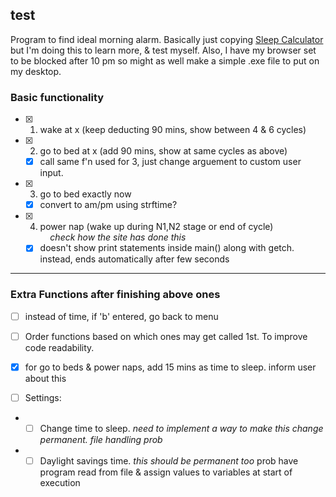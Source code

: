 ## test
Program to find ideal morning alarm. Basically just copying [Sleep Calculator](https://sleep-calculator.com/) but I'm doing this to learn more, & test myself. Also, I have my browser set to be blocked after 10 pm so might as well make a simple .exe file to put on my desktop.

### Basic functionality
- [x] 1. wake at x (keep deducting 90 mins, show between 4 & 6 cycles)
- [x] 2. go to bed at x (add 90 mins, show at same cycles as above)
    - [x] call same f'n used for 3, just change arguement to custom user input.
- [x] 3. go to bed exactly now 
    - [x] convert to am/pm using strftime?
- [x] 4. power nap (wake up during N1,N2 stage or end of cycle)   
&nbsp; &nbsp; *check how the site has done this*
    - [x] doesn't show print statements inside main() along with getch. instead, ends automatically after few seconds

---
### Extra Functions after finishing above ones
- [ ] instead of time, if 'b' entered, go back to menu
- [ ] Order functions based on which ones may get called 1st. To improve code readability.
- [x] for go to beds & power naps, add 15 mins as time to sleep. inform user about this

- [ ] Settings:
- - [ ] Change time to sleep. *need to implement a way to make this change permanent. file handling prob*
- - [ ] Daylight savings time. *this should be permanent too* prob have program read from file & assign values to variables at start of execution